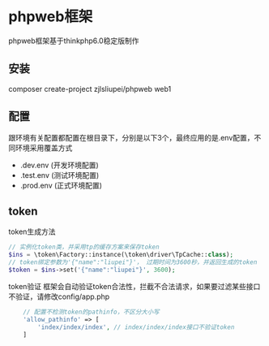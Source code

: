 # phpweb框架
phpweb框架基于thinkphp6.0稳定版制作

## 安装
composer create-project zjlsliupei/phpweb web1

## 配置
跟环境有关配置都配置在根目录下，分别是以下3个，最终应用的是.env配置，不同环境采用覆盖方式
- .dev.env (开发环境配置)
- .test.env (测试环境配置)
- .prod.env (正式环境配置)

## token
token生成方法
```php
// 实例化token类，并采用tp的缓存方案来保存token
$ins = \token\Factory::instance(\token\driver\TpCache::class);
// token绑定参数为'{"name":"liupei"}'， 过期时间为3600秒，并返回生成的token
$token = $ins->set('{"name":"liupei"}', 3600);
```

token验证
框架会自动验证token合法性，拦截不合法请求，如果要过滤某些接口不验证，请修改config/app.php
```php
    // 配置不检测token的pathinfo，不区分大小写
    'allow_pathinfo' => [
        'index/index/index', // index/index/index接口不验证token
    ]
```
